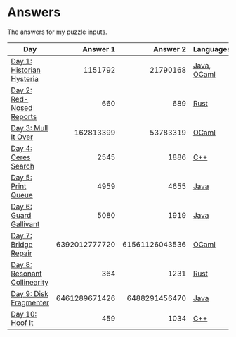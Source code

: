 # Answers

The answers for my puzzle inputs.

| Day                                                                 | Answer 1      | Answer 2       | Languages                        |
| ------------------------------------------------------------------- | -------------:| --------------:| -------------------------------- |
| [Day 1: Historian Hysteria](https://adventofcode.com/2024/day/1)    |       1151792 |       21790168 | [Java](src/main/java/Day01.java), [OCaml](src/main/ml/day01.ml) |
| [Day 2: Red-Nosed Reports](https://adventofcode.com/2024/day/2)     |           660 |            689 | [Rust](src/main/rs/day02.rs)     |
| [Day 3: Mull It Over](https://adventofcode.com/2024/day/3)          |     162813399 |       53783319 | [OCaml](src/main/ml/day03.ml)    |
| [Day 4: Ceres Search](https://adventofcode.com/2024/day/4)          |          2545 |           1886 | [C++](src/main/cpp/day04.cpp)    |
| [Day 5: Print Queue](https://adventofcode.com/2024/day/5)           |          4959 |           4655 | [Java](src/main/java/Day05.java) |
| [Day 6: Guard Gallivant](https://adventofcode.com/2024/day/6)       |          5080 |           1919 | [Java](src/main/java/Day06.java) |
| [Day 7: Bridge Repair](https://adventofcode.com/2024/day/7)         | 6392012777720 | 61561126043536 | [OCaml](src/main/ml/day07.ml)    |
| [Day 8: Resonant Collinearity](https://adventofcode.com/2024/day/8) |           364 |           1231 | [Rust](src/main/rs/day08.rs)     |
| [Day 9: Disk Fragmenter](https://adventofcode.com/2024/day/9)       | 6461289671426 |  6488291456470 | [Java](src/main/java/Day09.java) |
| [Day 10: Hoof It](https://adventofcode.com/2024/day/10)             |           459 |           1034 | [C++](src/main/cpp/day10.cpp)    |
